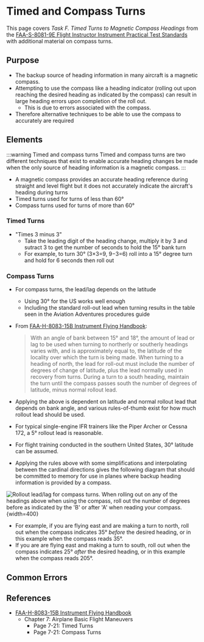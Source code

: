 # Timed and Compass Turns

This page covers *Task F. Timed Turns to Magnetic Compass Headings* from the [FAA-S-8081-9E Flight Instructor Instrument Practical Test Standards](https://www.faa.gov/training_testing/testing/acs/cfi_instrument_pts_9.pdf) with additional material on compass turns.

## Purpose

* The backup source of heading information in many aircraft is a magnetic compass.
* Attempting to use the compass like a heading indicator (rolling out upon reaching the desired heading as indicated by the compass) can result in large heading errors upon completion of the roll out.
  * This is due to errors associated with the compass.
* Therefore alternative techniques to be able to use the compass to accurately are required

## Elements

:::warning Timed and compass turns
Timed and compass turns are two different techniques that exist to enable accurate heading changes be made when the only source of heading information is a magnetic compass.
:::

* A magnetic compass provides an accurate heading reference during straight and level flight but it does not accurately indicate the aircraft's heading during turns
* Timed turns used for turns of less than 60&#176;
* Compass turns used for turns of more than 60&#176;

### Timed Turns

* "Times 3 minus 3"
  * Take the leading digit of the heading change, multiply it by 3 and sutract 3 to get the number of seconds to hold the 15&#176; bank turn
  * For example, to turn 30&#176; (3&times;3=9, 9&minus;3=6) roll into a 15&#176; degree turn and hold for 6 seconds then roll out

### Compass Turns

* For compass turns, the lead/lag depends on the latitude
  * Using 30&#176; for the US works well enough
  * Including the standard roll-out lead when turning results in the table seen in the Aviation Adventures procedures guide
* From [FAA-H-8083-15B Instrument Flying Handbook](https://www.faa.gov/sites/faa.gov/files/regulations_policies/handbooks_manuals/aviation/FAA-H-8083-15B.pdf):

    > With an angle of bank between 15&#176; and 18&#176;, the amount of lead or lag to be used when turning to northerly or southerly headings varies with, and is approximately equal to, the latitude of the locality over which the turn is being made. When turning to a heading of north, the lead for roll-out must include the number of degrees of change of latitude, plus the lead normally used in recovery from turns. During a turn to a south heading, maintain the turn until the compass passes south the number of degrees of latitude, minus normal rollout lead.

* Applying the above is dependent on latitude and normal rollout lead that depends on bank angle, and various rules-of-thumb exist for how much rollout lead should be used.
* For typical single-engine IFR trainers like the Piper Archer or Cessna 172, a 5&#176; rollout lead is reasonable.
* For flight training conducted in the southern United States, 30&#176; latitude can be assumed.
* Applying the rules above with some simplifications and interpolating between the cardinal directions gives the following diagram that should be committed to memory for use in planes where backup heading information is provided by a compass.

![Rollout lead/lag for compass turns. When rolling out on any of the headings above when using the compass, roll out the number of degrees before as indicated by the 'B' or after 'A' when reading your compass.](/img/compass-turns.png){width=400}

* For example, if you are flying east and are making a turn to north, roll out when the compass indicates 35&#176; *before* the desired heading, or in this example when the compass reads 35&#176;.
* If you are are flying east and making a turn to south, roll out when the compass indicates 25&#176; *after* the desired heading, or in this example when the compass reads 205&#176;.

## Common Errors

## References

* [FAA-H-8083-15B Instrument Flying Handbook](https://www.faa.gov/sites/faa.gov/files/regulations_policies/handbooks_manuals/aviation/FAA-H-8083-15B.pdf)
  * Chapter 7: Airplane Basic Flight Maneuvers
    * Page 7-21: Timed Turns
    * Page 7-21: Compass Turns

